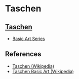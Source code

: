 # Taschen

## [Taschen](https://www.taschen.com/)
* [Basic Art Series](https://www.taschen.com/pages/en/search/basic-art-series)

## References

* [Taschen (Wikipedia)](https://en.wikipedia.org/wiki/Taschen)
* [Taschen Basic Art (Wikipedia)](https://en.wikipedia.org/wiki/Taschen_Basic_Art)
